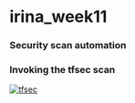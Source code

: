 # irina_week11
### Security scan automation
### Invoking the tfsec scan


[![tfsec](https://github.com/igeiman13/irina_week11/actions/workflows/tfsec.yml/badge.svg)](https://github.com/igeiman13/irina_week11/actions/workflows/tfsec.yml)

